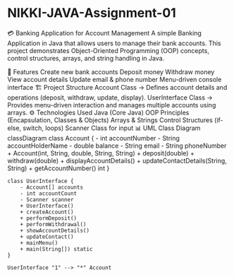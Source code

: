 # NIKKI-JAVA-Assignment-01

💳 Banking Application for Account Management
A simple Banking Application in Java that allows users to manage their bank accounts.
This project demonstrates Object-Oriented Programming (OOP) concepts, control structures, arrays, and string handling in Java.

🚀 Features
Create new bank accounts
Deposit money
Withdraw money
View account details
Update email & phone number
Menu-driven console interface
🏗️ Project Structure
Account Class → Defines account details and operations (deposit, withdraw, update, display).
UserInterface Class → Provides menu-driven interaction and manages multiple accounts using arrays.
⚙️ Technologies Used
Java (Core Java)
OOP Principles (Encapsulation, Classes & Objects)
Arrays & Strings
Control Structures (if-else, switch, loops)
Scanner Class for input
📊 UML Class Diagram
classDiagram
    class Account {
        - int accountNumber
        - String accountHolderName
        - double balance
        - String email
        - String phoneNumber
        + Account(int, String, double, String, String)
        + deposit(double)
        + withdraw(double)
        + displayAccountDetails()
        + updateContactDetails(String, String)
        + getAccountNumber() int
    }

    class UserInterface {
        - Account[] accounts
        - int accountCount
        - Scanner scanner
        + UserInterface()
        + createAccount()
        + performDeposit()
        + performWithdrawal()
        + showAccountDetails()
        + updateContact()
        + mainMenu()
        + main(String[]) static
    }

    UserInterface "1" --> "*" Account

